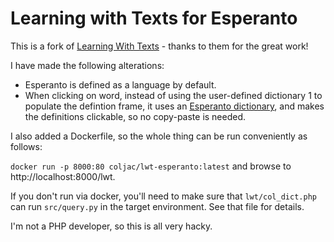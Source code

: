 # Learning with Texts for Esperanto
This is a fork of [Learning With Texts](https://lwt.sourceforge.net/) - thanks to them for the great work!

I have made the following alterations:
- Esperanto is defined as a language by default.
- When clicking on word, instead of using the user-defined dictionary 1 to populate the defintion frame, it uses an [Esperanto dictionary](https://github.com/coljac/kindle_eo_eng), and makes the definitions clickable, so no copy-paste is needed.

I also added a Dockerfile, so the whole thing can be run conveniently as follows:

`docker run -p 8000:80 coljac/lwt-esperanto:latest` and browse to http://localhost:8000/lwt.

If you don't run via docker, you'll need to make sure that `lwt/col_dict.php` can run `src/query.py` in the target environment. See that file for details.

I'm not a PHP developer, so this is all very hacky.
